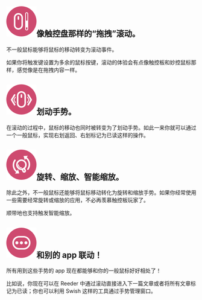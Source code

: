 ## <img class="title-icon" src="/Images/title-icon-scroll.svg"/>像触控盘那样的“拖拽”滚动。

不一般鼠标能够将鼠标的移动转变为滚动事件。

如果你将触发键设置为多余的鼠标按键，滚动的体验会有点像触控板和妙控鼠标那样，感觉像是在拖拽内容一样。

## <img class="title-icon" src="/Images/title-icon-swipe.svg"/>划动手势。

在滚动的过程中，鼠标的移动也同时被转变为了划动手势。如此一来你就可以通过一个一般鼠标，实现右划返回、右划标记为已读这样的操作。

## <img class="title-icon" src="/Images/title-icon-zoom.svg"/>旋转、缩放、智能缩放。

除此之外，不一般鼠标还能够将鼠标移动转化为旋转和缩放手势。如果你经常使用一些需要经常旋转或缩放的应用，不必再羡慕触控板玩家了。
 
顺带地也支持触发智能缩放。

## <img class="title-icon" src="/Images/title-icon-more.svg"/>和别的 app 联动！

所有用到这些手势的 app 现在都能够和你的一般鼠标好好相处了！ 

比如说，你现在可以在 Reeder 中通过滚动直接进入下一篇文章或者将所有文章标记为已读；你也可以利用 Swish 这样的工具通过手势管理窗口。
